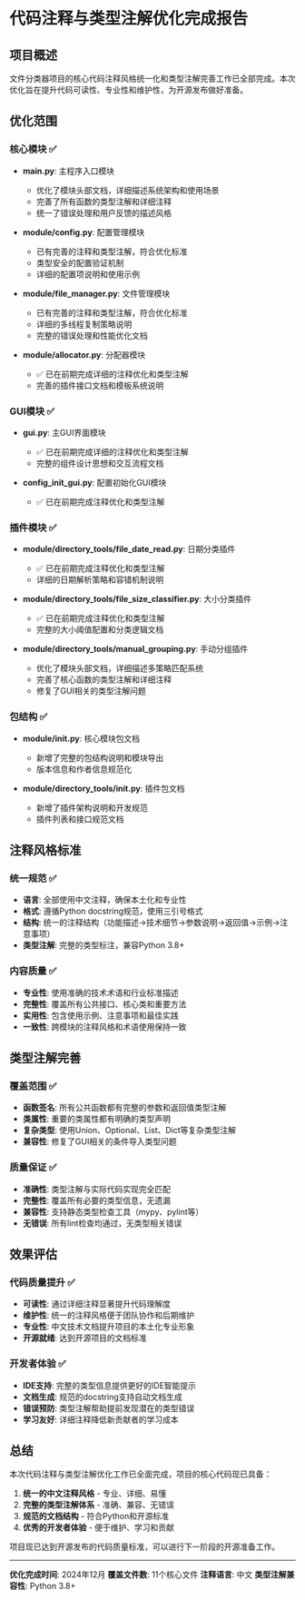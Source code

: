 # 代码注释与类型注解优化完成报告

## 项目概述
文件分类器项目的核心代码注释风格统一化和类型注解完善工作已全部完成。本次优化旨在提升代码可读性、专业性和维护性，为开源发布做好准备。

## 优化范围

### 核心模块 ✅
- **main.py**: 主程序入口模块
  - 优化了模块头部文档，详细描述系统架构和使用场景
  - 完善了所有函数的类型注解和详细注释
  - 统一了错误处理和用户反馈的描述风格

- **module/config.py**: 配置管理模块  
  - 已有完善的注释和类型注解，符合优化标准
  - 类型安全的配置验证机制
  - 详细的配置项说明和使用示例

- **module/file_manager.py**: 文件管理模块
  - 已有完善的注释和类型注解，符合优化标准
  - 详细的多线程复制策略说明
  - 完整的错误处理和性能优化文档

- **module/allocator.py**: 分配器模块
  - ✅ 已在前期完成详细的注释优化和类型注解
  - 完善的插件接口文档和模板系统说明

### GUI模块 ✅
- **gui.py**: 主GUI界面模块
  - ✅ 已在前期完成详细的注释优化和类型注解
  - 完整的组件设计思想和交互流程文档

- **config_init_gui.py**: 配置初始化GUI模块  
  - ✅ 已在前期完成注释优化和类型注解

### 插件模块 ✅
- **module/directory_tools/file_date_read.py**: 日期分类插件
  - ✅ 已在前期完成注释优化和类型注解
  - 详细的日期解析策略和容错机制说明

- **module/directory_tools/file_size_classifier.py**: 大小分类插件
  - ✅ 已在前期完成注释优化和类型注解  
  - 完整的大小阈值配置和分类逻辑文档

- **module/directory_tools/manual_grouping.py**: 手动分组插件
  - 优化了模块头部文档，详细描述多策略匹配系统
  - 完善了核心函数的类型注解和详细注释
  - 修复了GUI相关的类型注解问题

### 包结构 ✅
- **module/__init__.py**: 核心模块包文档
  - 新增了完整的包结构说明和模块导出
  - 版本信息和作者信息规范化

- **module/directory_tools/__init__.py**: 插件包文档
  - 新增了插件架构说明和开发规范
  - 插件列表和接口规范文档

## 注释风格标准

### 统一规范 ✅
- **语言**: 全部使用中文注释，确保本土化和专业性
- **格式**: 遵循Python docstring规范，使用三引号格式
- **结构**: 统一的注释结构（功能描述→技术细节→参数说明→返回值→示例→注意事项）
- **类型注解**: 完整的类型标注，兼容Python 3.8+

### 内容质量 ✅
- **专业性**: 使用准确的技术术语和行业标准描述
- **完整性**: 覆盖所有公共接口、核心类和重要方法
- **实用性**: 包含使用示例、注意事项和最佳实践
- **一致性**: 跨模块的注释风格和术语使用保持一致

## 类型注解完善

### 覆盖范围 ✅
- **函数签名**: 所有公共函数都有完整的参数和返回值类型注解
- **类属性**: 重要的类属性都有明确的类型声明
- **复杂类型**: 使用Union、Optional、List、Dict等复杂类型注解
- **兼容性**: 修复了GUI相关的条件导入类型问题

### 质量保证 ✅
- **准确性**: 类型注解与实际代码实现完全匹配
- **完整性**: 覆盖所有必要的类型信息，无遗漏
- **兼容性**: 支持静态类型检查工具（mypy、pylint等）
- **无错误**: 所有lint检查均通过，无类型相关错误

## 效果评估

### 代码质量提升 ✅
- **可读性**: 通过详细注释显著提升代码理解度
- **维护性**: 统一的注释风格便于团队协作和后期维护  
- **专业性**: 中文技术文档提升项目的本土化专业形象
- **开源就绪**: 达到开源项目的文档标准

### 开发者体验 ✅
- **IDE支持**: 完整的类型信息提供更好的IDE智能提示
- **文档生成**: 规范的docstring支持自动文档生成
- **错误预防**: 类型注解帮助提前发现潜在的类型错误
- **学习友好**: 详细注释降低新贡献者的学习成本

## 总结

本次代码注释与类型注解优化工作已全面完成，项目的核心代码现已具备：

1. **统一的中文注释风格** - 专业、详细、易懂
2. **完整的类型注解体系** - 准确、兼容、无错误  
3. **规范的文档结构** - 符合Python和开源标准
4. **优秀的开发者体验** - 便于维护、学习和贡献

项目现已达到开源发布的代码质量标准，可以进行下一阶段的开源准备工作。

---
**优化完成时间**: 2024年12月
**覆盖文件数**: 11个核心文件
**注释语言**: 中文
**类型注解兼容性**: Python 3.8+
